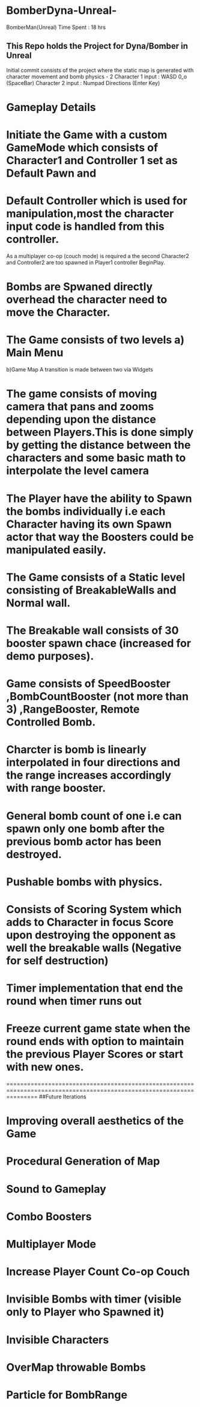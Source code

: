 # BomberDyna-Unreal-
BomberMan(Unreal)
Time Spent : 18 hrs

## This Repo holds the Project for Dyna/Bomber in Unreal
Initial commit consists of the project where the static map is generated 
with character movement and bomb physics - 2
Character 1 input : WASD 0_o (SpaceBar)
Character 2 input : Numpad Directions (Enter Key)

Gameplay Details
========================================================================================================================
# Initiate the Game with a custom GameMode which consists of Character1 and Controller 1 set as Default Pawn and  
# Default Controller which is used for manipulation,most the character input code is handled from this controller.
As a multiplayer co-op (couch mode) is required a the second Character2 and Controller2 are too spawned in Player1 controller  BeginPlay.
# Bombs are Spwaned directly overhead the character need to move the Character.
# The Game consists of two levels a) Main Menu 
b)Game Map
A transition is made between two via Widgets
# The game consists of moving camera that pans and zooms depending upon the distance between Players.This is done simply by getting the distance between the characters and some basic math to interpolate the level camera
# The Player have the ability to Spawn the bombs individually i.e each Character having its own Spawn actor that way the Boosters could be manipulated easily.
# The Game consists of a Static level consisting of BreakableWalls and Normal wall.
# The Breakable wall consists of 30 booster spawn chace (increased for demo purposes).
# Game consists of SpeedBooster ,BombCountBooster (not more than 3) ,RangeBooster, Remote Controlled Bomb.
# Charcter is bomb is linearly interpolated in four directions and the range increases accordingly with range booster.
# General bomb count of one i.e can spawn only one bomb after the previous bomb actor has been destroyed.
# Pushable bombs with physics.
# Consists of Scoring System which adds to Character in focus Score upon destroying the opponent as well the breakable walls (Negative for self destruction)
# Timer implementation that end the round when timer runs out
# Freeze current game state when the round ends with option to maintain the previous Player Scores or start with new ones.
=====================================================================================================================
##Future Iterations
# Improving overall aesthetics of the Game
# Procedural Generation of Map
# Sound to Gameplay
# Combo Boosters
# Multiplayer Mode 
# Increase Player Count Co-op Couch
# Invisible Bombs with timer (visible only to Player who Spawned it)
# Invisible Characters
# OverMap throwable Bombs
# Particle for BombRange




 